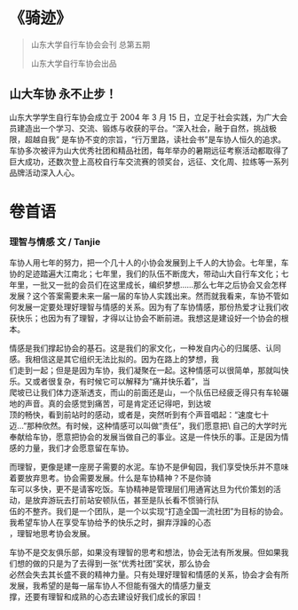# 《骑迹》

> 山东大学自行车协会会刊 总第五期 
> 
> 山东大学自行车协会出品

## 山大车协 永不止步！

山东大学学生自行车协会成立于 2004 年 3 月 15 日，立足于社会实践，为广大会员建造出一个学习、交流、锻炼与收获的平台。“深入社会，融于自然，挑战极限，超越自我” 是车协不变的宗旨，“行万里路，读社会书”是车协人恒久的追求。车协多次被评为山大优秀社团和精品社团，每年举办的暑期远征考察活动都取得了巨大成功，还数次登上高校自行车交流赛的领奖台，远征、文化周、拉练等一系列品牌活动深入人心。

# 卷首语

### 理智与情感 文 / Tanjie

车协人用七年的努力，把一个几十人的小协会发展到上千人的大协会。七年里，车协的足迹踏遍大江南北；七年里，我们的队伍不断庞大，带动山大自行车文化；七年里，一批又一批的会员们在这里成长，编织梦想……那么七年之后协会又会怎样发展？这个答案需要未来一届一届的车协人实践出来。然而就我看来，车协不管如何发展一定要处理好理智与情感的关系。因为有了车协情感，那份热爱才让我们收获快乐；也因为有了理智，才得以让协会不断前进。我想这是建设好一个协会的根本。

情感是我们撑起协会的基石。这是我们的家文化，一种发自内心的归属感、认同感。我相信这是其它组织无法比拟的。因为在路上的梦想，我\
们走到一起；但是是因为车协，我们凝聚在一起。这种情感可以很简单，那就叫快乐。又或者很复杂，有时候它可以解释为“痛并快乐着”，当\
爬坡已让我们体力逐渐透支，而山的前面还是山，一个队伍已经疲乏得只有车轮碾地的声音。真的会感觉到痛苦，可是肯定还记得吧，到达坡\
顶的畅快，看到前站时的感动，或者是，突然听到有个声音唱起：“速度七十迈…”那种欣然。有时候，这种情感可以叫做“责任”，我们愿意把\\
自己的大学时光奉献给车协，愿意把协会的发展当做自己的事业。这是一件快乐的事。正是因为情感的力量，我们才会愿意留在车协。

而理智，更像是建一座房子需要的水泥。车协不是伊甸园，我们享受快乐并不意味着要放弃思考。协会需要发展。什么是车协精神？不是你骑\
车可以多快，更不是请客吃饭。车协精神是管理层们用通宵达旦为代价策划的活动，是放弃游玩去打前站安顿队伍，甚至是队长看不惯骑行队\
伍的不整齐。我们是一个团队，是一个以实现“打造全国一流社团”为目标的协会。我希望车协人在享受车协给予的快乐之时，摒弃浮躁的心态\
，理智地思考协会发展。

车协不是交友俱乐部，如果没有理智的思考和想法，协会无法有所发展。但如果我们想的做的只是为了去得到一张“优秀社团”奖状，那么协会\
必然会失去其长盛不衰的精神力量。只有处理好理智和情感的关系，协会才会有所发展，我希望的是每一届车协人不但能有强大的情感力量支\
撑，还要有理智和成熟的心态去建设好我们成长的家园！

